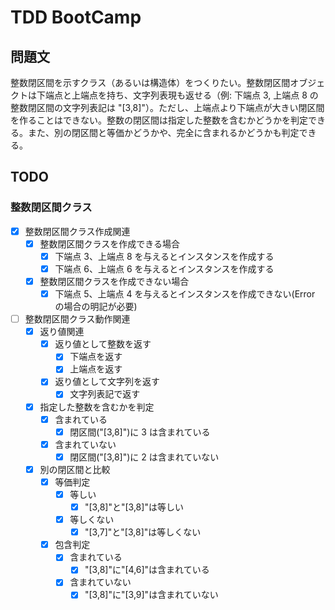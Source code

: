 # TDD BootCamp

## 問題文

整数閉区間を示すクラス（あるいは構造体）をつくりたい。整数閉区間オブジェクトは下端点と上端点を持ち、文字列表現も返せる（例: 下端点 3, 上端点 8 の整数閉区間の文字列表記は "[3,8]"）。ただし、上端点より下端点が大きい閉区間を作ることはできない。整数の閉区間は指定した整数を含むかどうかを判定できる。また、別の閉区間と等価かどうかや、完全に含まれるかどうかも判定できる。

## TODO

### 整数閉区間クラス

- [x] 整数閉区間クラス作成関連
  - [x] 整数閉区間クラスを作成できる場合
    - [x] 下端点 3、上端点 8 を与えるとインスタンスを作成する
    - [x] 下端点 6、上端点 6 を与えるとインスタンスを作成する
  - [x] 整数閉区間クラスを作成できない場合
    - [x] 下端点 5、上端点 4 を与えるとインスタンスを作成できない(Error の場合の明記が必要)
- [ ] 整数閉区間クラス動作関連
  - [x] 返り値関連
    - [x] 返り値として整数を返す
      - [x] 下端点を返す
      - [x] 上端点を返す
    - [x] 返り値として文字列を返す
      - [x] 文字列表記で返す
  - [x] 指定した整数を含むかを判定
    - [x] 含まれている
      - [x] 閉区間("[3,8]")に 3 は含まれている
    - [x] 含まれていない
      - [x] 閉区間("[3,8]")に 2 は含まれていない
  - [x] 別の閉区間と比較
    - [x] 等価判定
      - [x] 等しい
        - [x] "[3,8]"と"[3,8]"は等しい
      - [x] 等しくない
        - [x] "[3,7]"と"[3,8]"は等しくない
    - [x] 包含判定
      - [x] 含まれている
        - [x] "[3,8]"に"[4,6]"は含まれている
      - [x] 含まれていない
        - [x] "[3,8]"に"[3,9]"は含まれていない
